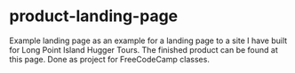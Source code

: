 # product-landing-page
Example landing page as an example for a landing page to a site I have built for Long Point Island Hugger Tours. The finished product can be found at this page. Done as project for FreeCodeCamp classes.
